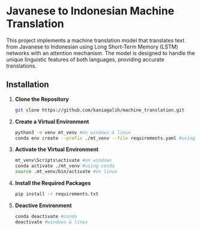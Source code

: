 # Javanese to Indonesian Machine Translation

This project implements a machine translation model that translates text from Javanese to Indonesian using Long Short-Term Memory (LSTM) networks with an attention mechanism. The model is designed to handle the unique linguistic features of both languages, providing accurate translations.

## Installation

1. **Clone the Repository**
    ```bash
    git clone https://github.com/kaniagalih/machine_translation.git
    ```

2. **Create a Virtual Environment**
    ```bash
    python3 -m venv mt_venv #on windows & linux 
    conda env create --prefix ./mt_venv --file requirements.yaml #using conda env 
    ```

3. **Activate the Virtual Environment**

    ```bash
    mt_venv\Scripts\activate #on windows
    conda activate ./mt_venv #using conda
    source .mt_venv/bin/activate #on linux 
    ```

4. **Install the Required Packages**
    ```bash
    pip install -r requirements.txt
    ```

6. **Deactive Environment**
     ```bash
    conda deactivate #conda 
    deactivate #windows & linux 
    ```

